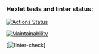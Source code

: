 ### Hexlet tests and linter status:
[![Actions Status](https://github.com/eidolonzx/python-project-lvl1/workflows/hexlet-check/badge.svg)](https://github.com/eidolonzx/python-project-lvl1/actions)

[![Maintainability](https://api.codeclimate.com/v1/badges/a99a88d28ad37a79dbf6/maintainability)](https://codeclimate.com/github/codeclimate/codeclimate/maintainability)

[![linter-check](https://github.com/eidolonzx/python-project-lvl1/actions/workflows/linter-check.yml/badge.svg)]